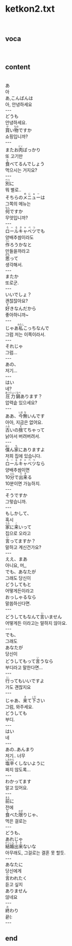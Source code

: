 <h1>ketkon2.txt</h1><br>
<h2>voca</h2><br>
<h2>content</h2><br>
あ<br>
아<br>
あ,こんばんは<br>
아, 안녕하세요<br>
---<br>
どうも<br>
안녕하세요.<br>
<Ruby>買<rt>か</rt></Ruby>い<Ruby><rb>物</rb><rt>もの</rt></Ruby>ですか<br>
쇼핑입니까?<br>
---<br>
またお<Ruby>肉<rt>にく</rt></Ruby>ばっかり<br>
또 고기만<br>
<Ruby>食<rt>た</rt></Ruby>べてるんでしょう<br>
먹으시는 거지요?<br>
---<br>
<Ruby>別<rt>べつ</rt></Ruby>に<br>
뭐 별로..<br>
そちらの<Ruby>メニュー<rt>めにゅー</rt></Ruby>は<br>
그쪽의 메뉴는<br>
<Ruby>何<rt>なん</rt></Ruby>ですか<br>
무엇입니까?<br>
---<br>
<Ruby>ロール<rt>ろーる</rt></Ruby><Ruby><rb>キャベツ</rb><rt>きゃべつ</rt></Ruby>でも<br>
양배추쌈이라도<br>
<Ruby>作<rt>つく</rt></Ruby>ろうかなと<br>
만들을까라고<br>
<Ruby>思<rt>おも</rt></Ruby>って<br>
생각해서.<br>
---<br>
またか<br>
또로군.<br>
---<br>
いいでしょ？<br>
괜찮잖아요?<br>
<Ruby>好<rt>す</rt></Ruby>きなんだから<br>
좋아하니까~<br>
---<br>
じゃあ<Ruby>私<rt>わたし</rt></Ruby>こっちなんで<br>
그럼 저는 이쪽이라서.<br>
---<br>
それじゃ<br>
그럼...<br>
---<br>
あの、<br>
저기...<br>
---<br>
はい<br>
네?<br>
<Ruby>圧力鍋<rt>あつりょくなべ</rt></Ruby>あります？<br>
압력솥 있으세요?<br>
---<br>
ああ、<Ruby>今<rt>いま</rt></Ruby><Ruby><rb>無</rb><rt>な</rt></Ruby>いんです<br>
아아, 지금은 없어요.<br>
<Ruby>古<rt>ふる</rt></Ruby>いの<Ruby><rb>捨</rb><rt>す</rt></Ruby>てちゃって<br>
낡아서 버려버려서.<br>
---<br>
<Ruby>僕<rt>ぼく</rt></Ruby>ん<Ruby><rb>家</rb><rt>ち</rt></Ruby>にありますよ<br>
저희 집에 있습니다.<br>
<Ruby>ロール<rt>ろーる</rt></Ruby><Ruby><rb>キャベツ</rb><rt>きゃべつ</rt></Ruby>なら<br>
양배추쌈이면<br>
10<Ruby>分<rt>ふん</rt></Ruby>で<Ruby><rb>出来</rb><rt>でき</rt></Ruby>る<br>
10분이면 가능하지.<br>
---<br>
そうですか<br>
그렇습니까.<br>
---<br>
もしかして、<br>
혹시<br>
<Ruby>家<rt>うち</rt></Ruby>に<Ruby><rb>来</rb><rt>こ</rt></Ruby>いって<br>
집으로 오라고<br>
<Ruby>言<rt>い</rt></Ruby>ってますか？<br>
말하고 계신건가요?<br>
---<br>
ええ、まあ<br>
아니요, 머,,<br>
でも、あなたが<br>
그래도 당신이<br>
どうしてもと<br>
어떻게든이라고<br>
おっしゃるなら<br>
말씀하신다면.<br>
---<br>
どうしてもなんて<Ruby>言<rt>い</rt></Ruby>いません<br>
어떻게든 이라고는 말하지 않아요.<br>
---<br>
でも、<br>
그래도<br>
あなたが<br>
당신이<br>
どうしてもって<Ruby>言<rt>い</rt></Ruby>うなら<br>
부디라고 말한다면...<br>
---<br>
<Ruby>行<rt>い</rt></Ruby>ってもいいですよ<br>
가도 괜찮지요<br>
---<br>
じゃあ、<Ruby>来<rt>き</rt></Ruby>て<Ruby><rb>下</rb><rt>くだ</rt></Ruby>さい<br>
그럼, 와주세요.<br>
どうしても<br>
부디.<br>
---<br>
はい<br>
네<br>
---<br>
あの..あんまり<br>
저기.. 너무<br>
<Ruby>塩辛<rt>しおから</rt></Ruby>くしないように<br>
짜지 않도록...<br>
---<br>
わかってます<br>
알고 있어요.<br>
---<br>
<Ruby>前<rt>まえ</rt></Ruby>に<br>
전에<br>
<Ruby>食<rt>た</rt></Ruby>べた<Ruby><rb>限</rb><rt>かぎ</rt></Ruby>りじゃ、<br>
먹은 걸로는<br>
---<br>
どうも、<br>
あれじゃ<br>
<Ruby>結婚<rt>けっこん</rt></Ruby><Ruby><rb>出来</rb><rt>でき</rt></Ruby>ないな<br>
아무래도, 그걸로는 결혼 못 할듯.<br>
---<br>
あなたに<br>
당신에게<br>
<Ruby>言<rt>い</rt></Ruby>われたく<br>
듣고 싶지<br>
ありません<br>
않네요<br>
---<br>
<ruby>終<rt>お</rt></ruby>わり<br>
끝(:<br>
---<br>
<h2>end</h2><br>
